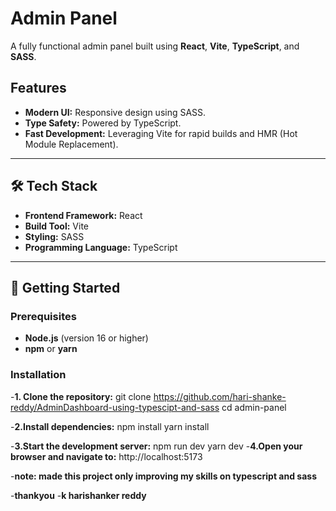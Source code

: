 # Admin Panel

A fully functional admin panel built using **React**, **Vite**, **TypeScript**, and **SASS**.

## Features

- **Modern UI:** Responsive design using SASS.
- **Type Safety:** Powered by TypeScript.
- **Fast Development:** Leveraging Vite for rapid builds and HMR (Hot Module Replacement).

---

## 🛠️ Tech Stack

- **Frontend Framework:** React
- **Build Tool:** Vite
- **Styling:** SASS
- **Programming Language:** TypeScript

---

## 🚀 Getting Started

### Prerequisites

- **Node.js** (version 16 or higher)
- **npm** or **yarn**

### Installation

-**1. Clone the repository:**
   git clone https://github.com/hari-shanke-reddy/AdminDashboard-using-typescipt-and-sass
   cd admin-panel


-**2.Install dependencies:**
npm install
yarn install


-**3.Start the development server:**
npm run dev
yarn dev
-**4.Open your browser and navigate to:**
http://localhost:5173

-**note: made this project only improving my skills on typescript and sass**


 -**thankyou**
-**k harishanker reddy**



   
